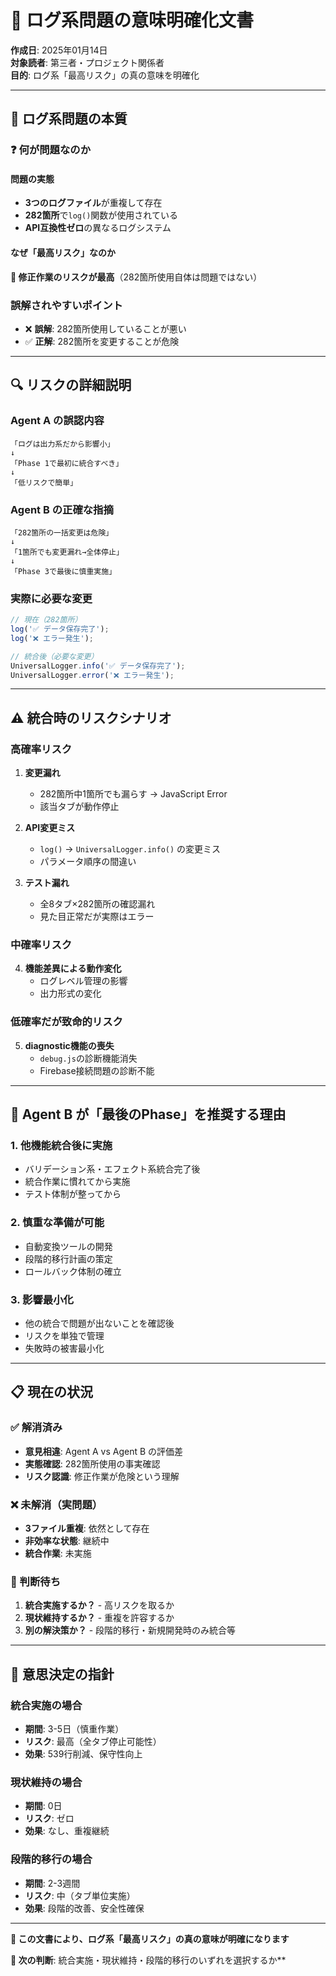 # 📝 ログ系問題の意味明確化文書

**作成日**: 2025年01月14日  
**対象読者**: 第三者・プロジェクト関係者  
**目的**: ログ系「最高リスク」の真の意味を明確化

---

## 🎯 **ログ系問題の本質**

### **❓ 何が問題なのか**

#### **問題の実態**
- **3つのログファイル**が重複して存在
- **282箇所**で`log()`関数が使用されている
- **API互換性ゼロ**の異なるログシステム

#### **なぜ「最高リスク」なのか**
**🚨 修正作業のリスクが最高**（282箇所使用自体は問題ではない）

### **誤解されやすいポイント**
- ❌ **誤解**: 282箇所使用していることが悪い
- ✅ **正解**: 282箇所を変更することが危険

---

## 🔍 **リスクの詳細説明**

### **Agent A の誤認内容**
```
「ログは出力系だから影響小」
↓
「Phase 1で最初に統合すべき」
↓  
「低リスクで簡単」
```

### **Agent B の正確な指摘**
```
「282箇所の一括変更は危険」
↓
「1箇所でも変更漏れ→全体停止」
↓
「Phase 3で最後に慎重実施」
```

### **実際に必要な変更**
```javascript
// 現在（282箇所）
log('✅ データ保存完了');
log('❌ エラー発生');

// 統合後（必要な変更）  
UniversalLogger.info('✅ データ保存完了');
UniversalLogger.error('❌ エラー発生');
```

---

## ⚠️ **統合時のリスクシナリオ**

### **高確率リスク**
1. **変更漏れ**
   - 282箇所中1箇所でも漏らす → JavaScript Error
   - 該当タブが動作停止

2. **API変更ミス**
   - `log()` → `UniversalLogger.info()` の変更ミス
   - パラメータ順序の間違い

3. **テスト漏れ**
   - 全8タブ×282箇所の確認漏れ
   - 見た目正常だが実際はエラー

### **中確率リスク**
4. **機能差異による動作変化**
   - ログレベル管理の影響
   - 出力形式の変化

### **低確率だが致命的リスク**
5. **diagnostic機能の喪失**
   - `debug.js`の診断機能消失
   - Firebase接続問題の診断不能

---

## 🎯 **Agent B が「最後のPhase」を推奨する理由**

### **1. 他機能統合後に実施**
- バリデーション系・エフェクト系統合完了後
- 統合作業に慣れてから実施
- テスト体制が整ってから

### **2. 慎重な準備が可能**
- 自動変換ツールの開発
- 段階的移行計画の策定
- ロールバック体制の確立

### **3. 影響最小化**
- 他の統合で問題が出ないことを確認後
- リスクを単独で管理
- 失敗時の被害最小化

---

## 📋 **現在の状況**

### **✅ 解消済み**
- **意見相違**: Agent A vs Agent B の評価差
- **実態確認**: 282箇所使用の事実確認
- **リスク認識**: 修正作業が危険という理解

### **❌ 未解消（実問題）**
- **3ファイル重複**: 依然として存在
- **非効率な状態**: 継続中
- **統合作業**: 未実施

### **🎯 判断待ち**
1. **統合実施するか？** - 高リスクを取るか
2. **現状維持するか？** - 重複を許容するか
3. **別の解決策か？** - 段階的移行・新規開発時のみ統合等

---

## 🤔 **意思決定の指針**

### **統合実施の場合**
- **期間**: 3-5日（慎重作業）
- **リスク**: 最高（全タブ停止可能性）
- **効果**: 539行削減、保守性向上

### **現状維持の場合**
- **期間**: 0日
- **リスク**: ゼロ
- **効果**: なし、重複継続

### **段階的移行の場合**
- **期間**: 2-3週間
- **リスク**: 中（タブ単位実施）
- **効果**: 段階的改善、安全性確保

---

**📝 この文書により、ログ系「最高リスク」の真の意味が明確になります**

**🎯 次の判断**: 統合実施・現状維持・段階的移行のいずれを選択するか**